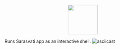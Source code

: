 <p align="center">
    <a href="https://github.com/sarasvati-platform/sarasvati">
        <img src="https://raw.githubusercontent.com/sarasvati-platform/sarasvati/master/assets/logowt.svg?raw=true&sanitize=true" height="96px"/>
    </a>
</p>

Runs Sarasvati app as an interactive shell.
![asciicast](https://asciinema.org/a/gl26FZKH5xPwUqVqe78NgrP4R.svg)
